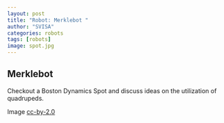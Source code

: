 ```yaml
---
layout: post
title: "Robot: Merklebot "
author: "SVISA"
categories: robots
tags: [robots]
image: spot.jpg
---
```


## Merklebot

Checkout a Boston Dynamics Spot and discuss ideas on the utilization of quadrupeds.

Image [cc-by-2.0](https://commons.wikimedia.org/wiki/File:SpotMini,_Boston_Dynamics,_Robot.jpg)